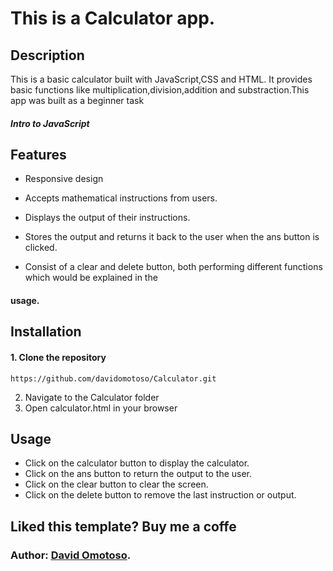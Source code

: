 # This is a Calculator app.

## Description

This is a basic calculator built with JavaScript,CSS and HTML. It provides basic functions like multiplication,division,addition and substraction.This app was built as a beginner task <h5>Intro to JavaScript</h5>

## Features

- Responsive design

- Accepts mathematical instructions from users.

- Displays the output of their instructions.

- Stores the output and returns it back to the user when the ans button is clicked.

- Consist of a clear and delete button, both performing different functions which would be explained in the

#### usage.

## Installation

#### 1. Clone the repository

```
https://github.com/davidomotoso/Calculator.git
```

2. Navigate to the Calculator folder
3. Open calculator.html in your browser

## Usage

- Click on the calculator button to display the calculator.
- Click on the ans button to return the output to the user.
- Click on the clear button to clear the screen.
- Click on the delete button to remove the last instruction or output.

## Liked this template? Buy me a coffe

### Author: <a href='https://github.com/davidomotoso'>David Omotoso</a>.
